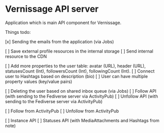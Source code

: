 # Vernissage API server

Application which is main API component for Vernissage.

Things todo:

[x] Sending the emails from the application (via Jobs)

[ ] Save external profile resources in the internal storage
[ ] Send internal resource to the CDN

[ ] Add more properties to the user table: avatar (URL), header (URL), statusesCount (Int), followersCount (Int), followingCount (Int).
[ ] Connect user to Hashtags based on description (bio)
[ ] User can have multiple property values (key/value pairs) 

[ ] Deleting the user based on shared inbox queue (via Jobs)
[ ] Follow API (with sending to the Fediverse server via ActivityPub)
[ ] Unfollow API (with sending to the Fediverse server via ActivityPub)

[ ] Follow from ActivityPub
[ ] Unfollow from ActivityPub

[ ] Instance API
[ ] Statuses API (with MediaAttachments and Hashtags from note)
